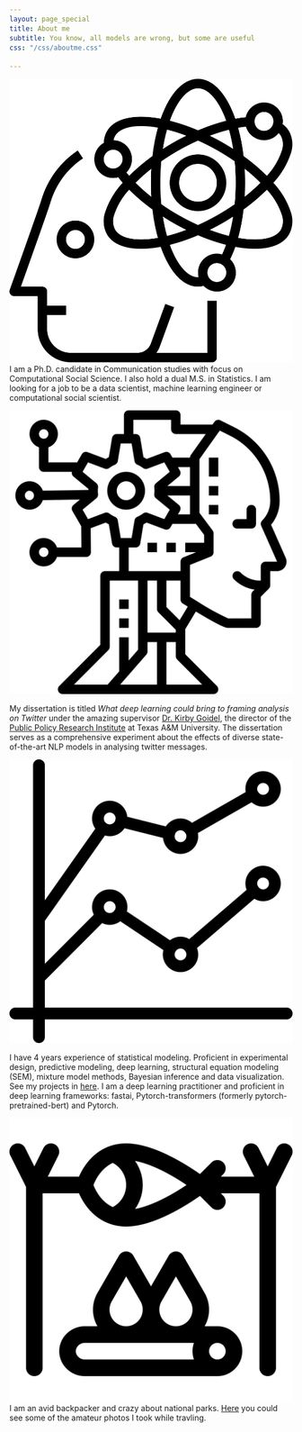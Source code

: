 ```yaml
---
layout: page_special
title: About me
subtitle: You know, all models are wrong, but some are useful
css: "/css/aboutme.css"

---
```

<head>
  <link rel="stylesheet" href="scss_icon.css">
</head>


<div id="aboutme-section">

<p class="about-text">
<img class = "external-icon" src="/img/brain.svg" alt="image">
<!--<span href="/img/function.png" class="about-icon"> </span>-->
I am a Ph.D. candidate in Communication studies with focus on Computational Social Science.  I also hold a dual M.S. in Statistics. I am looking for a job to be a data scientist, machine learning engineer or computational social scientist. 
</p>

<p class="about-text">
<img class = "external-icon" src="/img/ai.svg" alt="image">

My dissertation is titled <i>What deep learning could bring to framing analysis on Twitter</i> under the amazing supervisor <a href = "https://comm.tamu.edu/kirby-goidel/" target="_blank">Dr. Kirby Goidel</a>, the director of the <a href = "https://ppri.tamu.edu/" target="_blank">Public Policy Research Institute</a> at Texas A&M University. The dissertation serves as a comprehensive experiment about the effects of diverse state-of-the-art NLP models in analysing twitter messages.
</p>

<p class="about-text">
<img class = "external-icon" src="/img/stats.svg" alt="image">

 I have 4 years experience of statistical modeling. Proficient in experimental design, predictive modeling, deep learning, structural equation modeling (SEM), mixture model methods, Bayesian inference and data visualization. See my projects in <a href = "">here</a>.  I am a deep learning practitioner and proficient in deep learning frameworks: fastai, Pytorch-transformers (formerly pytorch-pretrained-bert) and Pytorch. 
</p>


<p class="about-text">
<img class = "external-icon" src="/img/bonfire.svg" alt="image">
I am an avid backpacker and crazy about national parks. <a href = "https://davidykzhao.github.io/lens-page/">Here</a> you could see some of the amateur photos I took while travling.
</p>

<br>



</div>









